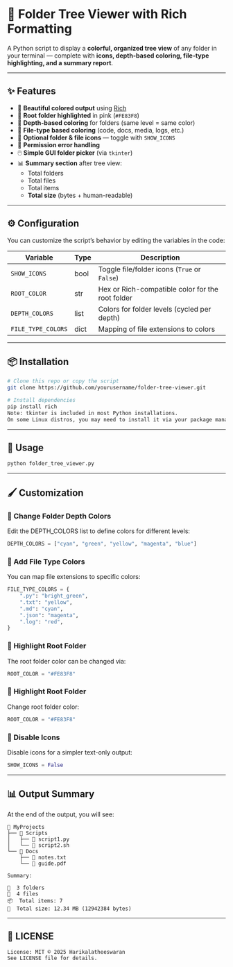 # 📂 Folder Tree Viewer with Rich Formatting

A Python script to display a **colorful, organized tree view** of any folder in your terminal — complete with **icons, depth-based coloring, file-type highlighting, and a summary report**.

---

## ✨ Features

- 🎨 **Beautiful colored output** using [Rich](https://github.com/Textualize/rich)
- 📁 **Root folder highlighted** in pink (`#FE83F8`)
- 🌳 **Depth-based coloring** for folders (same level = same color)
- 📄 **File-type based coloring** (code, docs, media, logs, etc.)
- 📑 **Optional folder & file icons** — toggle with `SHOW_ICONS`
- 🚫 **Permission error handling**
- 🖱️ **Simple GUI folder picker** (via `tkinter`)
- 📊 **Summary section** after tree view:
  - Total folders
  - Total files
  - Total items
  - **Total size** (bytes + human-readable)



---
## ⚙️ Configuration
You can customize the script’s behavior by editing the variables in the code:

| Variable           | Type | Description                                      |
| ------------------ | ---- | ------------------------------------------------ |
| `SHOW_ICONS`       | bool | Toggle file/folder icons (`True` or `False`)     |
| `ROOT_COLOR`       | str  | Hex or Rich-compatible color for the root folder |
| `DEPTH_COLORS`     | list | Colors for folder levels (cycled per depth)      |
| `FILE_TYPE_COLORS` | dict | Mapping of file extensions to colors             |

---
## 📦 Installation
```bash
# Clone this repo or copy the script
git clone https://github.com/yourusername/folder-tree-viewer.git

# Install dependencies
pip install rich
Note: tkinter is included in most Python installations.
On some Linux distros, you may need to install it via your package manager.
```
---
## 🚀 Usage

```bash
python folder_tree_viewer.py
```
---
## 🖌 Customization
### 🎨 Change Folder Depth Colors
Edit the DEPTH_COLORS list to define colors for different levels:
```python
DEPTH_COLORS = ["cyan", "green", "yellow", "magenta", "blue"]
```

### 📄 Add File Type Colors
You can map file extensions to specific colors:
```python
FILE_TYPE_COLORS = {
    ".py": "bright_green",
    ".txt": "yellow",
    ".md": "cyan",
    ".json": "magenta",
    ".log": "red",
}
```

### 🎯 Highlight Root Folder
The root folder color can be changed via:
```python
ROOT_COLOR = "#FE83F8"
```


### 🎯 Highlight Root Folder
Change root folder color:

```python
ROOT_COLOR = "#FE83F8"
```

### 🔕 Disable Icons
Disable icons for a simpler text-only output:

```python
SHOW_ICONS = False
```

---

## 📊 Output Summary

At the end of the output, you will see:

```plaintext
📁 MyProjects
├── 📂 Scripts
│   ├── 📄 script1.py
│   └── 📄 script2.sh
└── 📂 Docs
    ├── 📄 notes.txt
    └── 📄 guide.pdf

Summary:

📂  3 folders  
📄  4 files  
📦  Total items: 7  
💾  Total size: 12.34 MB (12942384 bytes)
```
---

## 📜 LICENSE
```
License: MIT © 2025 Harikalatheeswaran
See LICENSE file for details.
```
